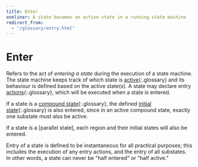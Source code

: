 ```yaml
---
title: Enter
oneliner: A state becomes an active state in a running state machine
redirect_from:
  - "/glossary/entry.html"
---
```


# Enter

Refers to the act of _entering a state_ during the execution of a state machine. The state machine keeps track of which state is [active](active.html){:.glossary} and its behaviour is defined based on the active state(s). A state may declare entry [actions](action.html){:.glossary}, which will be executed when a state is entered.

If a state is a [compound state](compound-state.html){:.glossary}, the defined [initial state](initial-state.html){:.glossary} is also entered, since in an active compound state, exactly one substate must also be active.

If a state is a [parallel state], each region and their initial states will also be entered.

Entry of a state is defined to be instantaneous for all practical purposes; this includes the execution of any entry actions, and the entry of all substates. In other words, a state can never be "half entered" or "half active."
